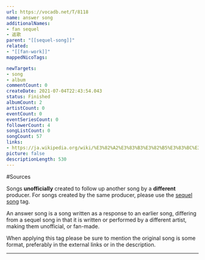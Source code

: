 ```yaml
---
url: https://vocadb.net/T/8118
name: answer song
additionalNames: 
- fan sequel
- 返歌
parent: "[[sequel-song]]"
related:
- "[[fan-work]]"
mappedNicoTags:

newTargets:
- song
- album
commentCount: 0
createDate: 2021-07-04T22:43:54.043
status: Finished
albumCount: 2
artistCount: 0
eventCount: 0
eventSeriesCount: 0
followerCount: 4
songListCount: 0
songCount: 57
links: 
- https://ja.wikipedia.org/wiki/%E3%82%A2%E3%83%B3%E3%82%B5%E3%83%BC%E3%82%BD%E3%83%B3%E3%82%B0
picture: false
descriptionLength: 530
---
```


#Sources

Songs **unofficially** created to follow up another song by a **different** producer. For songs created by the same producer, please use the [sequel song](https://vocadb.net/T/8117/sequel-song) tag.

An answer song is a song written as a response to an earlier song, differing from a sequel song in that it is written or performed by a different artist, making them unofficial, or fan-made.

When applying this tag please be sure to mention the original song is some format, preferably in the external links or in the description.

---

